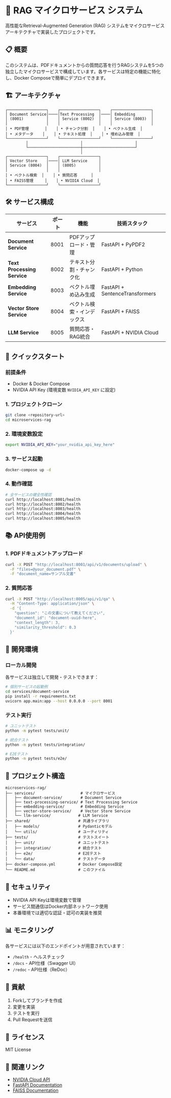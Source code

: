 # 🚀 RAG マイクロサービス システム

高性能なRetrieval-Augmented Generation (RAG) システムをマイクロサービスアーキテクチャで実装したプロジェクトです。

## 📋 概要

このシステムは、PDFドキュメントからの質問応答を行うRAGシステムを5つの独立したマイクロサービスで構成しています。各サービスは特定の機能に特化し、Docker Composeで簡単にデプロイできます。

## 🏗️ アーキテクチャ

```
┌─────────────────┐    ┌─────────────────┐    ┌─────────────────┐
│ Document Service│────│Text Processing  │────│ Embedding       │
│ (8001)          │    │ Service (8002)  │    │ Service (8003)  │
│                 │    │                 │    │                 │
│ • PDF管理       │    │ • チャンク分割  │    │ • ベクトル生成  │
│ • メタデータ    │    │ • テキスト処理  │    │ • 埋め込み管理  │
└─────────────────┘    └─────────────────┘    └─────────────────┘
         │                       │                       │
         └───────────────────────┼───────────────────────┘
                                 │
┌─────────────────┐    ┌─────────────────┐
│ Vector Store    │────│ LLM Service     │
│ Service (8004)  │    │ (8005)          │
│                 │    │                 │
│ • ベクトル検索  │    │ • 質問応答      │
│ • FAISS管理     │    │ • NVIDIA Cloud  │
└─────────────────┘    └─────────────────┘
```

## 🛠️ サービス構成

| サービス | ポート | 機能 | 技術スタック |
|----------|--------|------|-------------|
| **Document Service** | 8001 | PDFアップロード・管理 | FastAPI + PyPDF2 |
| **Text Processing Service** | 8002 | テキスト分割・チャンク化 | FastAPI + Python |
| **Embedding Service** | 8003 | ベクトル埋め込み生成 | FastAPI + SentenceTransformers |
| **Vector Store Service** | 8004 | ベクトル検索・インデックス | FastAPI + FAISS |
| **LLM Service** | 8005 | 質問応答・RAG統合 | FastAPI + NVIDIA Cloud |

## 🚀 クイックスタート

### 前提条件

- Docker & Docker Compose
- NVIDIA API Key (環境変数 `NVIDIA_API_KEY` に設定)

### 1. プロジェクトクローン

```bash
git clone <repository-url>
cd microservices-rag
```

### 2. 環境変数設定

```bash
export NVIDIA_API_KEY="your_nvidia_api_key_here"
```

### 3. サービス起動

```bash
docker-compose up -d
```

### 4. 動作確認

```bash
# 全サービスの健全性確認
curl http://localhost:8001/health
curl http://localhost:8002/health
curl http://localhost:8003/health
curl http://localhost:8004/health
curl http://localhost:8005/health
```

## 📚 API使用例

### 1. PDFドキュメントアップロード

```bash
curl -X POST "http://localhost:8001/api/v1/documents/upload" \
  -F "files=@your_document.pdf" \
  -F "document_name=サンプル文書"
```

### 2. 質問応答

```bash
curl -X POST "http://localhost:8005/api/v1/qa" \
  -H "Content-Type: application/json" \
  -d '{
    "question": "この文書について教えてください",
    "document_id": "document-uuid-here",
    "context_length": 3,
    "similarity_threshold": 0.3
  }'
```

## 🔧 開発環境

### ローカル開発

各サービスは独立して開発・テストできます：

```bash
# 個別サービスの起動例
cd services/document-service
pip install -r requirements.txt
uvicorn app.main:app --host 0.0.0.0 --port 8001
```

### テスト実行

```bash
# ユニットテスト
python -m pytest tests/unit/

# 統合テスト
python -m pytest tests/integration/

# E2Eテスト
python -m pytest tests/e2e/
```

## 📁 プロジェクト構造

```
microservices-rag/
├── services/                    # マイクロサービス
│   ├── document-service/        # Document Service
│   ├── text-processing-service/ # Text Processing Service
│   ├── embedding-service/       # Embedding Service
│   ├── vector-store-service/    # Vector Store Service
│   └── llm-service/            # LLM Service
├── shared/                     # 共通ライブラリ
│   ├── models/                 # Pydanticモデル
│   └── utils/                  # ユーティリティ
├── tests/                      # テストスイート
│   ├── unit/                   # ユニットテスト
│   ├── integration/            # 統合テスト
│   ├── e2e/                    # E2Eテスト
│   └── data/                   # テストデータ
├── docker-compose.yml          # Docker Compose設定
└── README.md                   # このファイル
```

## 🔐 セキュリティ

- NVIDIA API Keyは環境変数で管理
- サービス間通信はDocker内部ネットワーク使用
- 本番環境では適切な認証・認可の実装を推奨

## 📊 モニタリング

各サービスには以下のエンドポイントが用意されています：

- `/health` - ヘルスチェック
- `/docs` - API仕様（Swagger UI）
- `/redoc` - API仕様（ReDoc）

## 🤝 貢献

1. Forkしてブランチを作成
2. 変更を実装
3. テストを実行
4. Pull Requestを送信

## 📄 ライセンス

MIT License

## 🔗 関連リンク

- [NVIDIA Cloud API](https://docs.api.nvidia.com/)
- [FastAPI Documentation](https://fastapi.tiangolo.com/)
- [FAISS Documentation](https://faiss.ai/)